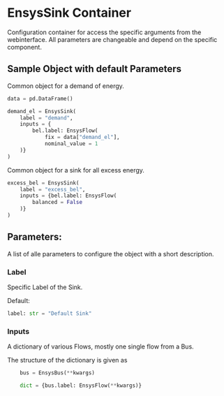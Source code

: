 # EnsysSink Container

Configuration container for access the specific arguments from the webinterface.
All parameters are changeable and depend on the specific component.

## Sample Object with default Parameters
Common object for a demand of energy.

```python
data = pd.DataFrame()

demand_el = EnsysSink(
	label = "demand",
	inputs = {
		bel.label: EnsysFlow(
			fix = data["demand_el"],
			nominal_value = 1
	)}
)
```

Common object for a sink for all excess energy.
```python
excess_bel = EnsysSink(
	label = "excess_bel",
	inputs = {bel.label: EnsysFlow(
		balanced = False
	)}
)
```


## Parameters:
A list of alle parameters to configure the object with a short description.

### Label
Specific Label of the Sink.

Default:
```python
label: str = "Default Sink"   
```

### Inputs
A dictionary of various Flows, mostly one single flow from a Bus.

The structure of the dictionary is given as
```python
	bus = EnsysBus(**kwargs)

	dict = {bus.label: EnsysFlow(**kwargs)}
```